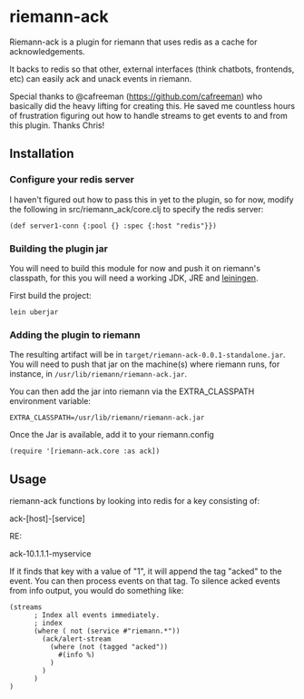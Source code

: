 # riemann-ack

Riemann-ack is a plugin for riemann that uses redis as a cache for acknowledgements.

It backs to redis so that other, external interfaces (think chatbots, frontends, etc) can easily ack and unack events in riemann.

Special thanks to @cafreeman (https://github.com/cafreeman) who basically did the heavy lifting for creating this. He saved me countless hours of frustration figuring out how to handle streams to get events to and from this plugin. Thanks Chris!

## Installation

### Configure your redis server

I haven't figured out how to pass this in yet to the plugin, so for now, modify the following in src/riemann_ack/core.clj to specify the redis server:

```
(def server1-conn {:pool {} :spec {:host "redis"}})
```

### Building the plugin jar

You will need to build this module for now and push it on riemann's classpath, for this
you will need a working JDK, JRE and [leiningen](http://leiningen.org).

First build the project:

```
lein uberjar
```

### Adding the plugin to riemann

The resulting artifact will be in `target/riemann-ack-0.0.1-standalone.jar`.
You will need to push that jar on the machine(s) where riemann runs, for instance, in
`/usr/lib/riemann/riemann-ack.jar`.

You can then add the jar into riemann via the EXTRA_CLASSPATH environment variable:

```
EXTRA_CLASSPATH=/usr/lib/riemann/riemann-ack.jar
```

Once the Jar is available, add it to your riemann.config

```
(require '[riemann-ack.core :as ack])
```

## Usage

riemann-ack functions by looking into redis for a key consisting of:

ack-[host]-[service]

RE:

ack-10.1.1.1-myservice

If it finds that key with a value of "1", it will append the tag "acked" to the event. You can then process events on that tag. To silence acked events from info output, you would do something like:

```
(streams
      ; Index all events immediately.
      ; index
      (where ( not (service #"riemann.*"))
        (ack/alert-stream
          (where (not (tagged "acked"))
            #(info %)
          )
        )
      )
)
```
